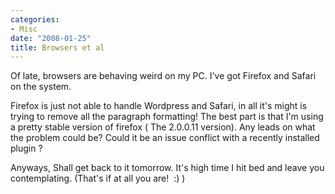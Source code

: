 ```yaml
---
categories:
- Misc
date: "2008-01-25"
title: Browsers et al
---
```


Of late, browsers are behaving weird on my PC. I've got Firefox and Safari on the system.

Firefox is just not able to handle Wordpress and Safari, in all it's might is trying to remove all the paragraph formatting! The best part is that I'm using a pretty stable version of firefox ( The 2.0.0.11 version). Any leads on what the problem could be? Could it be an issue conflict with a recently installed plugin ?

Anyways, Shall get back to it tomorrow. It's high time I hit bed and leave you contemplating. (That's if at all you are!  :) )
